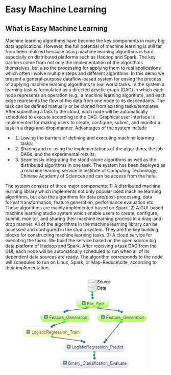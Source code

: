 # Easy Machine Learning

## What is Easy Machine Learning
Machine learning algorithms have become the key components in many big data applications. However, the full potential of machine learning is still far from been realized because using machine learning algorithms is hard,
especially on distributed platforms such as Hadoop and Spark. The key barriers come from not only the implementation of the algorithms themselves, but also the processing for applying them to real applications which often involve multiple steps 
and different algorithms. In this demo we present a general-purpose dataflow-based system for easing the process of applying machine learning algorithms to real world tasks. In the system a learning task is formulated as a directed acyclic graph (DAG) in which each node represents an operation 
(e.g., a machine learning algorithm), and each edge represents the flow of the data from one node to its descendants. The task can be defined manually or be cloned from existing tasks/templates. After submitting a task to the cloud, each node will be automatically scheduled to execute according to the DAG. 
Graphical user interface is implemented for making users to create, configure, submit, and monitor a task in a drag-and-drop manner. Advantages of the system include 
* 1) Lowing the barriers of defining and executing machine learning tasks;
* 2) Sharing and re-using the implementations of the algorithms, the job DAGs, and the experimental results;
* 3) Seamlessly integrating the stand-alone algorithms as well as the distributed algorithms in one task.
The system has been deployed as a machine learning service in Institute of Computing Technology, Chinese Academy of Sciences and can be access from the here.




The system consists of three major components: 1) A distributed machine learning library which implements not only popular used machine learning algorithms, but also the algorithms for data pre/post-processing, data format transformation, feature generation, performance evaluation etc. These algorithms are mainly implemented based on Spark.  2) A GUI-based machine learning studio system which enable users to create, configure, submit, monitor, and sharing their machine learning process in a drag-and-drop manner. All of the algorithms in the machine learning library can be accessed and configured in the studio system. They are the key building blocks for constructing machine learning tasks. 3) A cloud service for executing the tasks. We build the service based on the open source big data platform of Hadoop and Spark. After receiving a task DAG from the GUI, each node will be automatically scheduled to run when all of its dependent data sources are ready. The algorithm corresponds to the node will scheduled to run on Linux, Spark, or Map-Reduce\cite, according to their implementation.

<div align=center>
<img src="./img/LR_DAG.png" width="400" height="300" alt="An example dataflow DAG"/>
</div>

